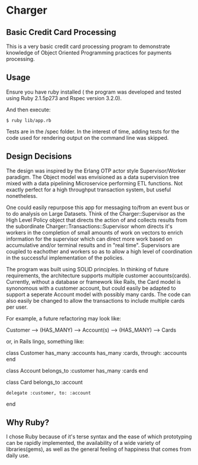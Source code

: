 # Charger

Basic Credit Card Processing
----------------------------

This is a very basic credit card processing program to demonstrate knowledge of Object Oriented Programming practices for payments processing.

## Usage

Ensure you have ruby installed ( the program was developed and tested using Ruby 2.1.5p273 and Rspec version 3.2.0).

And then execute:

    $ ruby lib/app.rb

Tests are in the /spec folder. In the interest of time, adding tests for the code used for rendering output on the command line was skipped.

## Design Decisions

The design was inspired by the Erlang OTP actor style Supervisor/Worker paradigm. The Object model was envisioned as a data supervision tree mixed with a data pipelining Microservice performing ETL functions. Not exactly perfect for a high throughput transaction system, but useful nonetheless.

One could easily repurpose this app for messaging to/from an event bus or to do analysis on Large Datasets. Think of the Charger::Supervisor as the High Level Policy object that directs the action of and collects results from the subordinate Charger::Transactions::Supervisor whom directs it's workers in the completion of small amounts of work on vectors to enrich information for the supervisor which can direct more work based on accumulative and/or terminal results and in "real time". Supervisors are coupled to eachother and workers so as to allow a high level of coordination in the successful implementation of the policies.

The program was built using SOLID principles. In thinking of future requirements, the architecture supports multiple customer accounts(cards). Currently, without a database or framework like Rails, the Card model is synonomous with a customer account, but could easily be adapted to support a seperate Account model with possibly many cards. The code can also easily be changed to allow the transactions to include multiple cards per user.

For example, a future refactoring may look like:

Customer --> (HAS_MANY) --> Account(s) --> (HAS_MANY) --> Cards

or, in Rails lingo, something like:

class Customer
	has_many :accounts
	has_many :cards, through: :accounts
end

class Account
	belongs_to :customer
	has_many :cards
end

class Card
	belongs_to :account

	delegate :customer, to: :account
end


## Why Ruby?

I chose Ruby because of it's terse syntax and the ease of which prototyping can be rapidly implemented, the availability of a wide variety of libraries(gems), as well as the general feeling of happiness that comes from daily use.